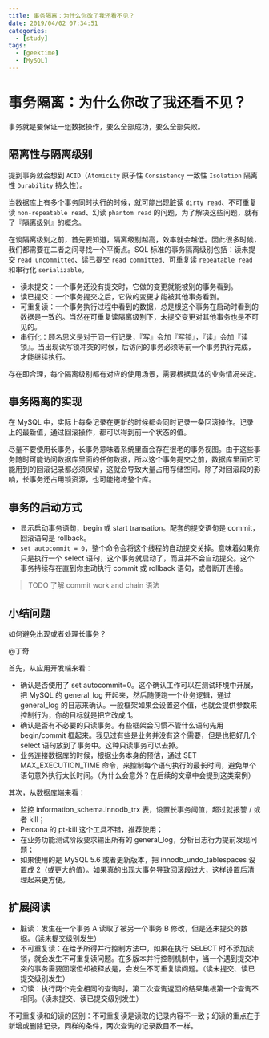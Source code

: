```yaml
---
title: 事务隔离：为什么你改了我还看不见？
date: 2019/04/02 07:34:51
categories: 
  - [study]
tags: 
  - [geektime]
  - [MySQL]
---
```


# 事务隔离：为什么你改了我还看不见？

事务就是要保证一组数据操作，要么全部成功，要么全部失败。

<!-- more -->

## 隔离性与隔离级别

提到事务就会想到 `ACID`（`Atomicity` 原子性 `Consistency` 一致性 `Isolation` 隔离性 `Durability` 持久性）。

当数据库上有多个事务同时执行的时候，就可能出现脏读 `dirty read`、不可重复读 `non-repeatable read`、幻读 `phantom read` 的问题，为了解决这些问题，就有了『隔离级别』的概念。

在谈隔离级别之前，首先要知道，隔离级别越高，效率就会越低。因此很多时候，我们都需要在二者之间寻找一个平衡点。SQL 标准的事务隔离级别包括：读未提交 `read uncommitted`、读已提交 `read committed`、可重复读 `repeatable read` 和串行化 `serializable`。

- 读未提交：一个事务还没有提交时，它做的变更就能被别的事务看到。
- 读已提交：一个事务提交之后，它做的变更才能被其他事务看到。
- 可重复读：一个事务执行过程中看到的数据，总是根这个事务在启动时看到的数据是一致的。当然在可重复读隔离级别下，未提交变更对其他事务也是不可见的。
- 串行化：顾名思义是对于同一行记录，『写』会加『写锁』，『读』会加『读锁』。当出现读写锁冲突的时候，后访问的事务必须等前一个事务执行完成，才能继续执行。

存在即合理，每个隔离级别都有对应的使用场景，需要根据具体的业务情况来定。

## 事务隔离的实现

在 MySQL 中，实际上每条记录在更新的时候都会同时记录一条回滚操作。记录上的最新值，通过回滚操作，都可以得到前一个状态的值。

尽量不要使用长事务，长事务意味着系统里面会存在很老的事务视图。由于这些事务随时可能访问数据库里面的任何数据，所以这个事务提交之前，数据库里面它可能用到的回滚记录都必须保留，这就会导致大量占用存储空间。除了对回滚段的影响，长事务还占用锁资源，也可能拖垮整个库。

## 事务的启动方式

- 显示启动事务语句，begin 或 start transation。配套的提交语句是 commit，回滚语句是 rollback。
- `set autocommit = 0`，整个命令会将这个线程的自动提交关掉。意味着如果你只是执行一个 select 语句，这个事务就启动了，而且并不会自动提交。这个事务持续存在直到你主动执行 commit 或 rollback 语句，或者断开连接。

> TODO 了解 commit work and chain 语法


## 小结问题

如何避免出现或者处理长事务？

@丁奇

首先，从应用开发端来看：

- 确认是否使用了 set autocommit=0。这个确认工作可以在测试环境中开展，把 MySQL 的 general_log 开起来，然后随便跑一个业务逻辑，通过 general_log 的日志来确认。一般框架如果会设置这个值，也就会提供参数来控制行为，你的目标就是把它改成 1。
- 确认是否有不必要的只读事务。有些框架会习惯不管什么语句先用 begin/commit 框起来。我见过有些是业务并没有这个需要，但是也把好几个 select 语句放到了事务中。这种只读事务可以去掉。
- 业务连接数据库的时候，根据业务本身的预估，通过 SET MAX_EXECUTION_TIME 命令，来控制每个语句执行的最长时间，避免单个语句意外执行太长时间。（为什么会意外？在后续的文章中会提到这类案例）

其次，从数据库端来看：

- 监控 information_schema.Innodb_trx 表，设置长事务阈值，超过就报警 / 或者 kill；
- Percona 的 pt-kill 这个工具不错，推荐使用；
- 在业务功能测试阶段要求输出所有的 general_log，分析日志行为提前发现问题；
- 如果使用的是 MySQL  5.6 或者更新版本，把 innodb_undo_tablespaces 设置成 2（或更大的值）。如果真的出现大事务导致回滚段过大，这样设置后清理起来更方便。

## 扩展阅读

- 脏读：发生在一个事务 A 读取了被另一个事务 B 修改，但是还未提交的数据。（读未提交级别发生）
- 不可重复读：在给予所得并行控制方法中，如果在执行 SELECT 时不添加读锁，就会发生不可重复读问题。在多版本并行控制机制中，当一个遇到提交冲突的事务需要回滚但却被释放是，会发生不可重复读问题。（读未提交、读已提交级别发生）
- 幻读：执行两个完全相同的查询时，第二次查询返回的结果集根第一个查询不相同。（读未提交、读已提交级别发生）

不可重复读和幻读的区别：不可重复读是读取的记录内容不一致；幻读的重点在于新增或删除记录，同样的条件，两次查询的记录数目不一样。

